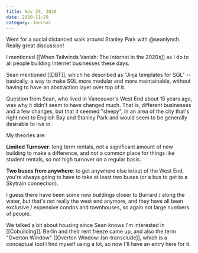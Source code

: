 ```yaml
---
title: Nov 29, 2020
date: 2020-11-29
category: Journal
---
```


Went for a social distanced walk around Stanley Park with @seanlynch. Really great discussion!

I mentioned [[When Tailwinds Vanish: The Internet in the 2020s]] as I do to all people building Internet businesses these days.

Sean mentioned [[DBT]], which he described as "Jinja templates for SQL" -- basically, a way to make SQL more modular and more maintainable, without having to have an abstraction layer over top of it.

Question from Sean, who lived in Vancouver's West End about 15 years ago, was why it didn't seem to have changed much. That is, different businesses and a few changes, but that it seemed "sleepy", in an area of the city that's right next to English Bay and Stanley Park and would seem to be generally desirable to live in.

My theories are:

**Limited Turnover**: long term rentals, not a significant amount of new building to make a difference, and not a common place for things like student rentals, so not high turnover on a regular basis.

**Two buses from anywhere**: to get anywhere else in/out of the West End, you're always going to have to take at least two buses (or a bus to get to a Skytrain connection).

I guess there have been some new buildings closer to Burrard / along the water, but that's not really the west end anymore, and they have all been exclusive / expensive condos and townhouses, so again not large numbers of people.

We talked a bit about housing since Sean knows I'm interested in [[Cobuilding]]. Berlin and their rent freeze came up, and also the term "Overton Window" [[Overton Window::lsn-transclude]], which is a conceptual tool I find myself using a lot, so now I'll have an entry here for it.
